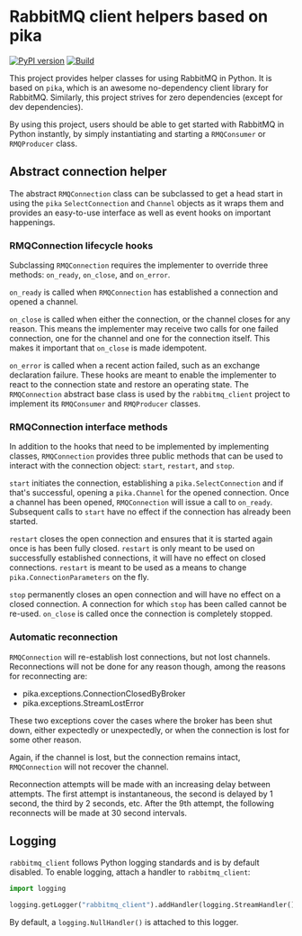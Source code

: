 # RabbitMQ client helpers based on pika
[![PyPI version](https://badge.fury.io/py/rabbitmq-client.svg)](https://badge.fury.io/py/rabbitmq-client)
[![Build](https://github.com/maansthoernvik/rabbitmq_client/actions/workflows/build.yml/badge.svg?branch=master)](https://github.com/maansthoernvik/rabbitmq_client/actions/workflows/build.yml)

This project provides helper classes for using RabbitMQ in Python. It is 
based on `pika`, which is an awesome no-dependency client library for 
RabbitMQ. Similarly, this project strives for zero dependencies (except for 
dev dependencies).

By using this project, users should be able to get started with RabbitMQ in 
Python instantly, by simply instantiating and starting a `RMQConsumer` or 
`RMQProducer` class.

## Abstract connection helper

The abstract `RMQConnection` class can be subclassed to get a head start in
using the `pika` `SelectConnection` and `Channel` objects as it wraps them 
and provides an easy-to-use interface as well as event hooks on important
happenings.

### RMQConnection lifecycle hooks

Subclassing `RMQConnection` requires the implementer to override three methods:
`on_ready`, `on_close`, and `on_error`. 

`on_ready` is called when `RMQConnection` has established a connection and 
opened a channel. 

`on_close` is called when either the connection, or the channel closes for
any reason. This means the implementer may receive two calls for one failed 
connection, one for the channel and one for the connection itself. This 
makes it important that `on_close` is made idempotent.   

`on_error` is called when a recent action failed, such as an exchange 
declaration failure. These hooks are meant to enable the implementer to react
to the connection state and restore an operating state. The `RMQConnection` 
abstract base class is used by the `rabbitmq_client` project to implement its
`RMQConsumer` and `RMQProducer` classes.

### RMQConnection interface methods

In addition to the hooks that need to be implemented by implementing classes,
`RMQConnection` provides three public methods that can be used to interact 
with the connection object: `start`, `restart`, and `stop`.

`start` initiates the connection, establishing a `pika.SelectConnection` and
if that's successful, opening a `pika.Channel` for the opened connection. Once
a channel has been opened, `RMQConnection` will issue a call to `on_ready`. 
Subsequent calls to `start` have no effect if the connection has already been
started.

`restart` closes the open connection and ensures that it is started again once
is has been fully closed. `restart` is only meant to be used on successfully 
established connections, it will have no effect on closed connections. 
`restart` is meant to be used as a means to change `pika.ConnectionParameters`
on the fly.

`stop` permanently closes an open connection and will have no effect on a
closed connection. A connection for which `stop` has been called cannot be
re-used. `on_close` is called once the connection is completely stopped.

### Automatic reconnection

`RMQConnection` will re-establish lost connections, but not lost channels. 
Reconnections will not be done for any reason though, among the reasons for 
reconnecting are:

* pika.exceptions.ConnectionClosedByBroker
* pika.exceptions.StreamLostError

These two exceptions cover the cases where the broker has been shut down, either
expectedly or unexpectedly, or when the connection is lost for some other 
reason.

Again, if the channel is lost, but the connection remains intact, 
`RMQConnection` will not recover the channel.

Reconnection attempts will be made with an increasing delay between attempts.
The first attempt is instantaneous, the second is delayed by 1 second, the 
third by 2 seconds, etc. After the 9th attempt, the following reconnects 
will be made at 30 second intervals.

## Logging

`rabbitmq_client` follows Python logging standards and is by default disabled.
To enable logging, attach a handler to `rabbitmq_client`:

```Python
import logging

logging.getLogger("rabbitmq_client").addHandler(logging.StreamHandler())
```

By default, a `logging.NullHandler()` is attached to this logger.

